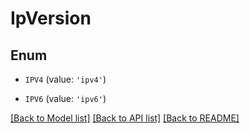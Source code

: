 # IpVersion


## Enum

* `IPV4` (value: `'ipv4'`)

* `IPV6` (value: `'ipv6'`)

[[Back to Model list]](../README.md#documentation-for-models) [[Back to API list]](../README.md#documentation-for-api-endpoints) [[Back to README]](../README.md)


